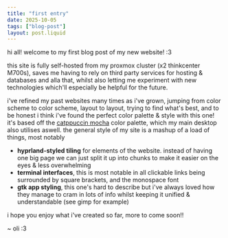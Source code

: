 ```yaml
---
title: "first entry"
date: 2025-10-05
tags: ["blog-post"]
layout: post.liquid
---
```


hi all! welcome to my first blog post of my new website! :3

this site is fully self-hosted from my proxmox cluster (x2 thinkcenter M700s), saves me having to rely on third 
party services for hosting & databases and alla that, whilst also letting me experiment with new technologies which'll
especially be helpful for the future.

i've refined my past websites many times as i've grown, jumping from color scheme to color scheme, layout to layout, trying
to find what's best, and to be honest i think i've found the perfect color palette & style with this one! it's based off
the <a href="https://catppuccin.com/palette/">catppuccin mocha</a> color palette, which my main desktop also utilises aswell.
the general style of my site is a mashup of a load of things, most notably
- **hyprland-styled tiling** for elements of the website. instead of having one big page we can just split it up into chunks
to make it easier on the eyes & less overwhelming
- **terminal interfaces**, this is most notable in all clickable links being surrounded by square brackets, and the monospace font
- **gtk app styling**, this one's hard to describe but i've always loved how they manage to cram in lots of info whilst keeping it unified & understandable (see gimp for example)

i hope you enjoy what i've created so far, more to come soon!!

~ oli :3